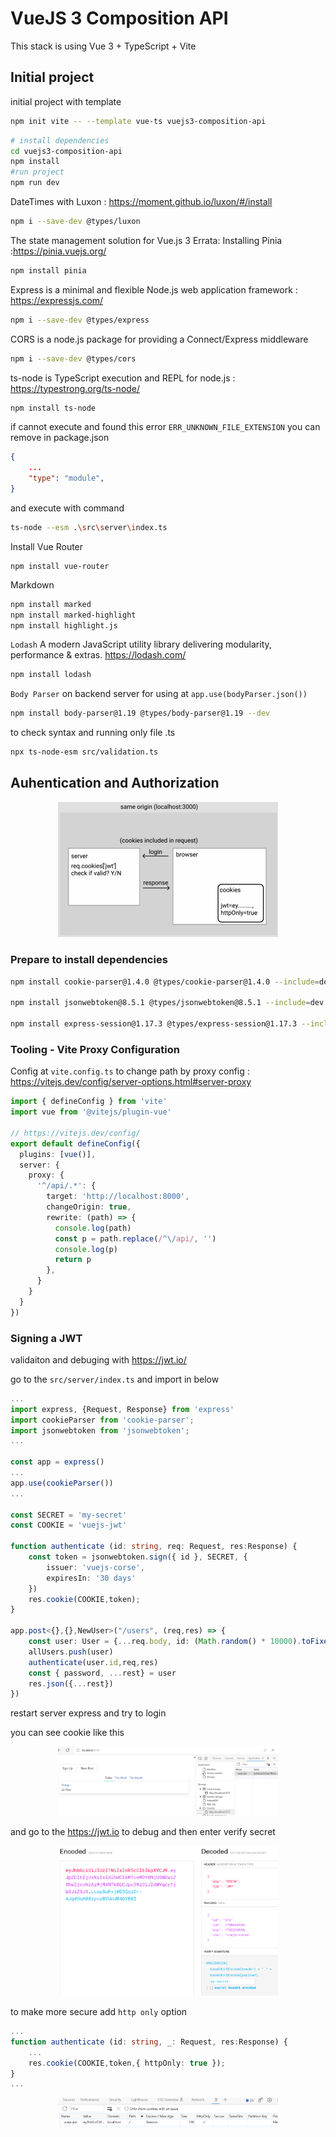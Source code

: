 # VueJS 3 Composition API

This stack is using Vue 3 + TypeScript + Vite

## Initial project

initial project with template
```bash
npm init vite -- --template vue-ts vuejs3-composition-api
```

```bash
# install dependencies
cd vuejs3-composition-api
npm install
#run project
npm run dev
```

DateTimes with Luxon : https://moment.github.io/luxon/#/install
```bash
npm i --save-dev @types/luxon
```
The state management solution for Vue.js 3 Errata: Installing Pinia :https://pinia.vuejs.org/
```bash
npm install pinia
```

Express is a minimal and flexible Node.js web application framework : https://expressjs.com/
```bash
npm i --save-dev @types/express
```

CORS is a node.js package for providing a Connect/Express middleware
```bash
npm i --save-dev @types/cors
```

ts-node is TypeScript execution and REPL for node.js : https://typestrong.org/ts-node/
```bash
npm install ts-node
```

if cannot execute and found this error `ERR_UNKNOWN_FILE_EXTENSION` you can remove in package.json

```json
{
    ...
    "type": "module",
}
```
and execute with command

```bash
ts-node --esm .\src\server\index.ts
```

Install Vue Router

```
npm install vue-router
```

Markdown

```bash
npm install marked
npm install marked-highlight
npm install highlight.js
```


`Lodash` A modern JavaScript utility library delivering modularity, performance & extras. https://lodash.com/
```bash
npm install lodash
```
`Body Parser` on backend server for using at `app.use(bodyParser.json())`
```bash
npm install body-parser@1.19 @types/body-parser@1.19 --dev
```

to check syntax and running only file .ts

```bash
npx ts-node-esm src/validation.ts
```

## Auhentication and Authorization

<p align="center">
  <img width="70%"src="./docs/diagram-auth.png">
</p>


### Prepare to install dependencies

```bash
npm install cookie-parser@1.4.0 @types/cookie-parser@1.4.0 --include=dev

npm install jsonwebtoken@8.5.1 @types/jsonwebtoken@8.5.1 --include=dev

npm install express-session@1.17.3 @types/express-session@1.17.3 --include=dev
```

### Tooling - Vite Proxy Configuration

Config at `vite.config.ts` to change path by proxy config : https://vitejs.dev/config/server-options.html#server-proxy

```ts
import { defineConfig } from 'vite'
import vue from '@vitejs/plugin-vue'

// https://vitejs.dev/config/
export default defineConfig({
  plugins: [vue()],
  server: {
    proxy: {
      '^/api/.*': {
        target: 'http://localhost:8000',
        changeOrigin: true,
        rewrite: (path) => {
          console.log(path)
          const p = path.replace(/^\/api/, '')
          console.log(p)
          return p
        },
      }
    }
  }
})
```

### Signing a JWT

validaiton and debuging with https://jwt.io/

go to the `src/server/index.ts` and import in below

```ts
...
import express, {Request, Response} from 'express'
import cookieParser from 'cookie-parser';
import jsonwebtoken from 'jsonwebtoken';
...

const app = express()
...
app.use(cookieParser())
...

const SECRET = 'my-secret'
const COOKIE = 'vuejs-jwt'

function authenticate (id: string, req: Request, res:Response) {
    const token = jsonwebtoken.sign({ id }, SECRET, {
        issuer: 'vuejs-corse',
        expiresIn: '30 days'
    })
    res.cookie(COOKIE,token);
}

app.post<{},{},NewUser>("/users", (req,res) => {
    const user: User = {...req.body, id: (Math.random() * 10000).toFixed() }
    allUsers.push(user)
    authenticate(user.id,req,res)
    const { password, ...rest} = user
    res.json({...rest})
})

```

restart server express and try to login

you can see cookie like this

<p align="center">
  <img width="70%"src="./docs/cookie-jwt.png">
</p>

and go to the  https://jwt.io to debug and then enter verify secret

<p align="center">
  <img width="70%"src="./docs/debug-jwt-token.png">
</p>

to make more secure add  `http only` option

```ts
...
function authenticate (id: string, _: Request, res:Response) {
    ...
    res.cookie(COOKIE,token,{ httpOnly: true });
}
...
```

<p align="center">
  <img width="70%"src="./docs/debug-jwt-httponly.png">
</p>




